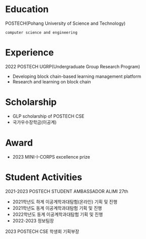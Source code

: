 <!--
**juevn/juevn** is a ✨ _special_ ✨ repository because its `README.md` (this file) appears on your GitHub profile.

Here are some ideas to get you started:

- 🔭 I’m currently working on ...
- 🌱 I’m currently learning ...
- 👯 I’m looking to collaborate on ...
- 🤔 I’m looking for help with ...
- 💬 Ask me about ...
- 📫 How to reach me: ...
- 😄 Pronouns: ...
- ⚡ Fun fact: ...
-->

# Education

POSTECH(Pohang University of Science and Technology)
```
computer science and engineering
```


# Experience

2022 POSTECH UGRP(Undergraduate Group Research Program)
*	Developing block chain-based learning management platform
*	Research and learning on block chain

# Scholarship

* GLP scholarship of POSTECH CSE
* 국가우수장학금(이공계)

# Award

* 2023 MINI-I-CORPS excellence prize

# Student Activities

2021-2023 POSTECH STUDENT AMBASSADOR ALIMI 27th
*	2021학년도 하계 이공계학과대탐험(온라인) 기획 및 진행
*	2021학년도 동계 이공계학과대탐험 기획 및 진행
* 2022학년도 동계 이공계학과대탐험 기획 및 진행
* 2022-2023 정보팀장

2023 POSTECH CSE 학생회 기획부장
